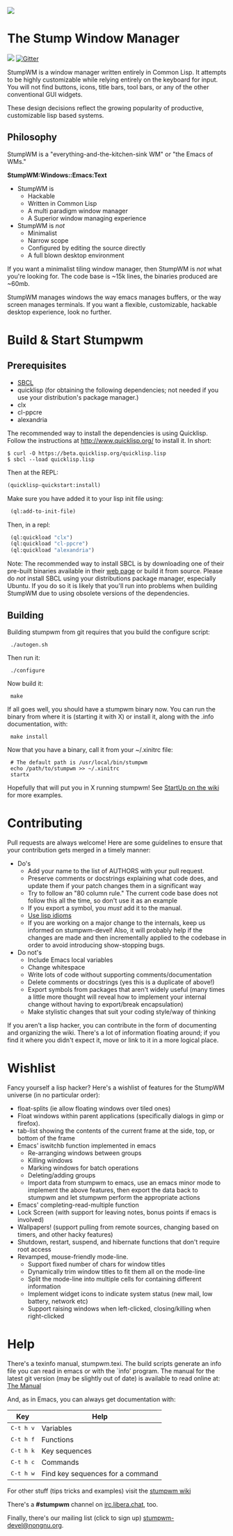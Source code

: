 ![](https://stumpwm.github.io/images/stumpwm-logo-stripe.png)
# The Stump Window Manager
![](https://travis-ci.org/stumpwm/stumpwm.svg)
[![Gitter](https://badges.gitter.im/stumpwm/community.svg)](https://gitter.im/stumpwm/community?utm_source=badge&utm_medium=badge&utm_campaign=pr-badge)

StumpWM is a window manager written entirely in Common Lisp. It
attempts to be highly customizable while relying entirely on the
keyboard for input. You will not find buttons, icons, title bars, tool
bars, or any of the other conventional GUI widgets.

These design decisions reflect the growing popularity of productive,
customizable lisp based systems.

## Philosophy 

StumpWM is a "everything-and-the-kitchen-sink WM" or "the Emacs of
WMs."

**StumpWM:Windows::Emacs:Text**

* StumpWM is
  * Hackable
  * Written in Common Lisp
  * A multi paradigm window manager
  * A Superior window managing experience 
* StumpWM is *not*
  * Minimalist
  * Narrow scope
  * Configured by editing the source directly
  * A full blown desktop environment

If you want a minimalist tiling window manager, then StumpWM is *not*
what you're looking for.  The code base is ~15k lines, the binaries
produced are ~60mb.

StumpWM manages windows the way emacs manages buffers, or the way
screen manages terminals. If you want a flexible, customizable,
hackable desktop experience, look no further.

# Build & Start Stumpwm

## Prerequisites

* [SBCL][sbcl]
* quicklisp (for obtaining the following dependencies; not needed if you use your distribution's package manager.)
* clx
* cl-ppcre
* alexandria

The recommended way to install the dependencies is using Quicklisp.
Follow the instructions at http://www.quicklisp.org/ to install it.
In short: 

```
$ curl -O https://beta.quicklisp.org/quicklisp.lisp
$ sbcl --load quicklisp.lisp
```

Then at the REPL:

```lisp
(quicklisp-quickstart:install)
```

Make sure you have added it to your lisp init file using:

```lisp
 (ql:add-to-init-file)
```

Then, in a repl:

```lisp
 (ql:quickload "clx")
 (ql:quickload "cl-ppcre")
 (ql:quickload "alexandria")
```

Note: The recommended way to install SBCL is by downloading one of their
pre-built binaries available in their [web page][sbcl-platform-table] or build
it from source. Please do _not_ install SBCL using your distributions package
manager, especially Ubuntu. If you do so it is likely that you'll run into
problems when building StumpWM due to using obsolete versions of the
dependencies.


## Building

Building stumpwm from git requires that you build the configure script:

```
 ./autogen.sh
```

Then run it:

```
 ./configure
```

Now build it:

```
 make
```

If all goes well, you should have a stumpwm binary now. You can run the binary
from where it is (starting it with X) or install it, along with the .info
documentation, with:

```
 make install
```

Now that you have a binary, call it from your ~/.xinitrc file:

```
 # The default path is /usr/local/bin/stumpwm
 echo /path/to/stumpwm >> ~/.xinitrc
 startx
```

Hopefully that will put you in X running stumpwm! See [StartUp on the
wiki](https://github.com/sabetts/stumpwm/wiki/StartUp) for more
examples.

# Contributing

Pull requests are always welcome! Here are some guidelines to ensure
that your contribution gets merged in a timely manner: 
* Do's 
  * Add your name to the list of AUTHORS with your pull request.  
  * Preserve comments or docstrings explaining what code does, and
    update them if your patch changes them in a significant way
  * Try to follow an "80 column rule." The current code base does not
    follow this all the time, so don't use it as an example
  * If you export a symbol, you *must* add it to the manual.
  * [Use lisp idioms][lisp-idioms]
  * If you are working on a major change to the internals, keep us
    informed on stumpwm-devel! Also, it will probably help if the
    changes are made and then incrementally applied to the codebase in
    order to avoid introducing show-stopping bugs.
* Do not's
  * Include Emacs local variables
  * Change whitespace 
  * Write lots of code without supporting comments/documentation
  * Delete comments or docstrings (yes this is a duplicate of above!)
  * Export symbols from packages that aren't widely useful (many times
    a little more thought will reveal how to implement your internal
    change without having to export/break encapsulation)
  * Make stylistic changes that suit your coding style/way of thinking 

If you aren't a lisp hacker, you can contribute in the form of
documenting and organizing the wiki. There's a lot of information
floating around; if you find it where you didn't expect it, move or
link to it in a more logical place.

# Wishlist 

Fancy yourself a lisp hacker? Here's a wishlist of features for the
StumpWM universe (in no particular order):
* float-splits (ie allow floating windows over tiled ones)
* Float windows within parent applications (specifically dialogs in
  gimp or firefox).
* tab-list showing the contents of the current frame at the side, top,
  or bottom of the frame
* Emacs' iswitchb function implemented in emacs
  * Re-arranging windows between groups
  * Killing windows
  * Marking windows for batch operations
  * Deleting/adding groups
  * Import data from stumpwm to emacs, use an emacs minor mode to
    implement the above features, then export the data back to stumpwm
    and let stumpwm perform the appropriate actions 
* Emacs' completing-read-multiple function
* Lock Screen (with support for leaving notes, bonus points if emacs
  is involved)
* Wallpapers! (support pulling from remote sources, changing based on
  timers, and other hacky features)
* Shutdown, restart, suspend, and hibernate functions that don't
  require root access
* Revamped, mouse-friendly mode-line. 
  * Support fixed number of chars for window titles
  * Dynamically trim window titles to fit them all on the mode-line
  * Split the mode-line into multiple cells for containing different information
  * Implement widget icons to indicate system status (new mail, low
    battery, network etc)
  * Support raising windows when left-clicked, closing/killing when right-clicked  

# Help

There's a texinfo manual, stumpwm.texi.  The build scripts generate an
info file you can read in emacs or with the `info' program.  The
manual for the latest git version (may be slightly out of date) is
available to read online at: [The Manual](https://stumpwm.github.io/)

And, as in Emacs, you can always get documentation with:

| Key                | Help                             |
|--------------------|----------------------------------|
| <kbd>C-t h v</kbd> | Variables                        |
| <kbd>C-t h f</kbd> | Functions                        |
| <kbd>C-t h k</kbd> | Key sequences                    |
| <kbd>C-t h c</kbd> | Commands                         |
| <kbd>C-t h w</kbd> | Find key sequences for a command |

For other stuff (tips tricks and examples) visit the [stumpwm wiki](https://github.com/stumpwm/stumpwm/wiki)

There's a **#stumpwm** channel on [irc.libera.chat](https://libera.chat), too.

Finally, there's our mailing list (click to sign up)
[stumpwm-devel@nongnu.org](https://lists.nongnu.org/mailman/listinfo/stumpwm-devel).


[lisp-idioms]: (http://web.archive.org/web/20160101153032/http://people.ace.ed.ac.uk/staff/medward2/class/moz/cm/doc/contrib/lispstyle.html)
[sbcl]: http://sbcl.org
[sbcl-platform-table]: http://sbcl.org/platform-table.html
